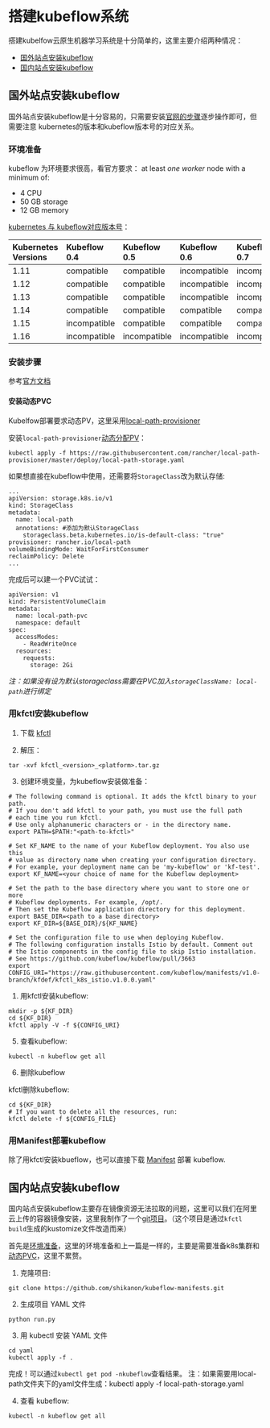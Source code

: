 # 搭建kubeflow系统

搭建kubelfow云原生机器学习系统是十分简单的，这里主要介绍两种情况：
- [国外站点安装kubeflow](#国外站点安装kubeflow)
- [国内站点安装kubeflow](#国内站点安装kubeflow)

## 国外站点安装kubeflow

国外站点安装kubeflow是十分容易的，只需要安装[官网的步骤](https://www.kubeflow.org/docs/started/k8s/kfctl-k8s-istio/)逐步操作即可，但需要注意 kubernetes的版本和kubeflow版本号的对应关系。

### 环境准备

kubeflow 为环境要求很高，看官方要求：
at least *one worker* node with a minimum of:
* 4 CPU
* 50 GB storage
* 12 GB memory

[kubernetes 与 kubeflow对应版本号](https://www.kubeflow.org/docs/started/k8s/overview/#minimum-system-requirements)：

| Kubernetes Versions | Kubeflow 0.4 |	Kubeflow 0.5 |	Kubeflow 0.6 |	Kubeflow 0.7 |	Kubeflow 1.0 |
|:---|:---|:---|:---|:---|:---|
|1.11 |	compatible |	compatible |	incompatible |	incompatible |	incompatible
|1.12 |	compatible |	compatible |	incompatible |	incompatible |	incompatible
|1.13 |	compatible |	compatible |	incompatible |	incompatible |	incompatible
|1.14 |	compatible |	compatible |	compatible |	compatible |	compatible
|1.15 |	incompatible |	compatible |	compatible |	compatible |	compatible
|1.16 |	incompatible |	incompatible |	incompatible |	incompatible |	incompatible


### 安装步骤

参考[官方文档](https://www.kubeflow.org/docs/started/k8s/kfctl-k8s-istio/)

#### 安装动态PVC

Kubelfow部署要求动态PV，这里采用[local-path-provisioner](https://github.com/rancher/local-path-provisioner)

安装`local-path-provisioner`[动态分配PV](https://github.com/rancher/local-path-provisioner)：
```
kubectl apply -f https://raw.githubusercontent.com/rancher/local-path-provisioner/master/deploy/local-path-storage.yaml
```

如果想直接在kubeflow中使用，还需要将`StorageClass`改为默认存储:
```
...
apiVersion: storage.k8s.io/v1
kind: StorageClass
metadata:
  name: local-path
  annotations: #添加为默认StorageClass
    storageclass.beta.kubernetes.io/is-default-class: "true"
provisioner: rancher.io/local-path
volumeBindingMode: WaitForFirstConsumer
reclaimPolicy: Delete
...
```

完成后可以建一个PVC试试：
```
apiVersion: v1
kind: PersistentVolumeClaim
metadata:
  name: local-path-pvc
  namespace: default
spec:
  accessModes:
    - ReadWriteOnce
  resources:
    requests:
      storage: 2Gi
```

*注：如果没有设为默认storageclass需要在PVC加入`storageClassName: local-path`进行绑定*


### 用kfctl安装kubeflow

1. 下载 [kfctl](https://github.com/kubeflow/kfctl/releases)

2. 解压：
```
tar -xvf kfctl_<version>_<platform>.tar.gz
```
3. 创建环境变量，为kubeflow安装做准备：
```
# The following command is optional. It adds the kfctl binary to your path.
# If you don't add kfctl to your path, you must use the full path
# each time you run kfctl.
# Use only alphanumeric characters or - in the directory name.
export PATH=$PATH:"<path-to-kfctl>"

# Set KF_NAME to the name of your Kubeflow deployment. You also use this
# value as directory name when creating your configuration directory.
# For example, your deployment name can be 'my-kubeflow' or 'kf-test'.
export KF_NAME=<your choice of name for the Kubeflow deployment>

# Set the path to the base directory where you want to store one or more 
# Kubeflow deployments. For example, /opt/.
# Then set the Kubeflow application directory for this deployment.
export BASE_DIR=<path to a base directory>
export KF_DIR=${BASE_DIR}/${KF_NAME}

# Set the configuration file to use when deploying Kubeflow.
# The following configuration installs Istio by default. Comment out 
# the Istio components in the config file to skip Istio installation. 
# See https://github.com/kubeflow/kubeflow/pull/3663
export CONFIG_URI="https://raw.githubusercontent.com/kubeflow/manifests/v1.0-branch/kfdef/kfctl_k8s_istio.v1.0.0.yaml"
```


1. 用kfctl安装kubeflow:
```
mkdir -p ${KF_DIR}
cd ${KF_DIR}
kfctl apply -V -f ${CONFIG_URI}
```

5. 查看kubeflow:
```
kubectl -n kubeflow get all
```

6. 删除kubeflow

kfctl删除kubeflow:
```
cd ${KF_DIR}
# If you want to delete all the resources, run:
kfctl delete -f ${CONFIG_FILE}
```

### 用Manifest部署kubeflow

除了用kfctl安装kbueflow，也可以直接下载 [Manifest](https://www.kubeflow.org/docs/started/getting-started/#configuration-quick-reference) 部署 kubeflow.


## 国内站点安装kubeflow

国内站点安装kubeflow主要存在镜像资源无法拉取的问题，这里可以我们在阿里云上传的容器镜像安装，这里我制作了一个[git项目](https://github.com/shikanon/kubeflow-manifests)。（这个项目是通过`kfctl build`生成的kustomize文件改造而来）

首先是[环境准备](#环境准备)，这里的环境准备和上一篇是一样的，主要是需要准备k8s集群和[动态PVC](#安装动态PVC)，这里不累赘。

1. 克隆项目:
```
git clone https://github.com/shikanon/kubeflow-manifests.git
```

2. 生成项目 YAML 文件
```
python run.py
```

3. 用 kubectl 安装 YAML 文件
```
cd yaml
kubectl apply -f .
```
完成！可以通过`kubectl get pod -nkubeflow`查看结果。
注：如果需要用local-path文件夹下的yaml文件生成：kubectl apply -f local-path-storage.yaml

4. 查看 kubeflow:
```
kubectl -n kubeflow get all
```
